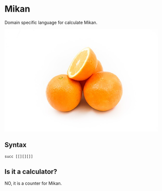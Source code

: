 # Mikan
Domain specific language for calculate Mikan.

![ORANGES](./oranges.jpeg)

## Syntax
```
succ [[][][]]
```

## Is it a calculator?
NO, it is a counter for Mikan.

